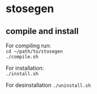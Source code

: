 # stosegen

## compile and install

For compiling run:  
`cd ~/path/to/stosegen`  
`./compile.sh`  

For installation:  
`./install.sh`

For desinstallation
`./uninstall.sh`